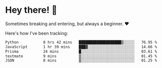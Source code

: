 # Hey there! 👋
Sometimes breaking and entering, but always a beginner. ❤️

Here's how I've been tracking:
<!--START_SECTION:waka-->

```txt
Python           8 hrs 42 mins   ███████████████████▒░░░░░   76.95 %
JavaScript       1 hr 39 mins    ███▓░░░░░░░░░░░░░░░░░░░░░   14.66 %
Prisma           24 mins         █░░░░░░░░░░░░░░░░░░░░░░░░   03.61 %
textmate         9 mins          ▒░░░░░░░░░░░░░░░░░░░░░░░░   01.45 %
JSON             8 mins          ▒░░░░░░░░░░░░░░░░░░░░░░░░   01.25 %
```

<!--END_SECTION:waka-->
